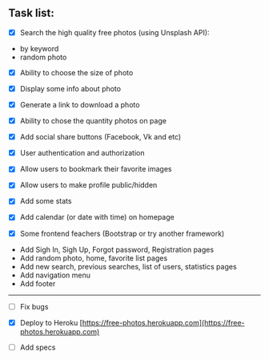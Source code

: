 ## Task list:

- [x] Search the high quality free photos (using Unsplash  API):
* by keyword
* random photo

- [x] Ability to choose the size of photo

- [x] Display some info about photo

- [x] Generate a link to download a photo

- [x] Ability to chose the quantity photos on page

- [x] Add social share buttons (Facebook, Vk and etc)

- [x] User authentication and authorization

- [x] Allow users to bookmark their favorite images

- [x] Allow users to make profile public/hidden

- [x] Add some stats

- [x] Add calendar (or date with time) on homepage

- [x] Some frontend feachers (Bootstrap or try another framework)
* Add Sigh In, Sigh Up, Forgot password, Registration pages
* Add random photo, home, favorite list pages
* Add new search, previous searches, list of users, statistics pages
* Add navigation menu
* Add footer
---

- [ ] Fix bugs

- [x] Deploy to Heroku
[https://free-photos.herokuapp.com](https://free-photos.herokuapp.com)

- [ ] Add specs
